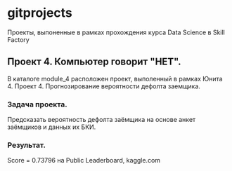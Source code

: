 # gitprojects
Проекты, выпоненные в рамках прохождения курса Data Science в Skill Factory

## Проект 4. Компьютер говорит "НЕТ".
В каталоге module_4 расположен проект, выполенный в рамках Юнита 4. Проект 4. Прогнозирование вероятности дефолта заемщика.

### Задача проекта.
Предсказать вероятность дефолта заёмщика на основе анкет заёмщиков и данных их БКИ.

### Результат.
Score = 0.73796 на Public Leaderboard, kaggle.com 
